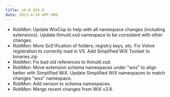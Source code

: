```yaml
---
title: v4.0.424.0
date: 2013-4-24 GMT-800
---
```


* RobMen: Update WixCop to help with all namespace changes (including extensions). Update thmutil.xsd namespace to be consistent with other changes.
* RobMen: More SxS'ification of folders, registry keys, etc. Fix Votive registration to correctly load in VS. Add Simplified WiX Toolset to binaries.zip
* RobMen: Fix bad old references to thmutil.xsd.
* RobMen: Move extension schema namespaces under "wxs" to align better with Simplified WiX. Update Simplified WiX namespaces to match changes "wxs" namespace.
* RobMen: Add version to schema namespaces.
* RobMen: Merge recent changes from WiX v3.8.
